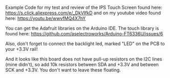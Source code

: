 Example Code for my test and review of the IPS Touch Screen found here: https://s.click.aliexpress.com/e/_DkVIfkD and on my youtube video found here: https://youtu.be/wwvfMQ4X7hY

You can get the Adafruit libraries on the Arduino IDE. The touch library is found here: https://github.com/aselectroworks/Arduino-FT6336U/issues/6

Also, don't forget to connect the backlight led, marked "LED" on the PCB to your +3.3V rail!

And it looks like this board does not have pull-up resistors on the I2C lines (mine didn't), so add 10k resistors between SDA and +3.3V and between SCK and +3.3V. You don't want to leave these floating.
